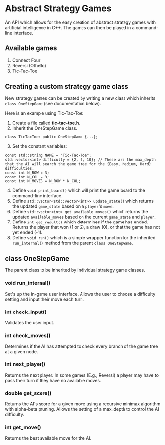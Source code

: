 # Abstract Strategy Games 
An API which allows for the easy creation of abstract strategy games with artificial intelligence in C++. The games can then be played in a command-line interface.

## Available games
1. Connect Four
2. Reversi (Othello)
3. Tic-Tac-Toe

## Creating a custom strategy game class
New strategy games can be created by writing a new class which inherits `class OneStepGame` (see documentation below).

Here is an example using Tic-Tac-Toe:

1. Create a file called **tic-tac-toe.h**.
2. Inherit the OneStepGame class.
```
class TicTacToe: public OneStepGame {...};
```
3. Set the constant variables:
```
const std::string NAME = "Tic-Tac-Toe";   
std::vector<int> difficulty = {2, 6, 10}; // These are the max_depth that the AI will search the game tree for the {Easy, Medium, Hard} difficulties.
const int N_ROW = 3;
const int N_COL = 3;
const int N_MOVES = N_ROW * N_COL;
```
4. Define `void print_board()` which will print the game board to the command-line interface.
5. Define `std::vector<std::vector<int>> update_state()` which returns the updated `game_state` based on a `player`'s `move`.
6. Define `std::vector<int> get_available_moves()` which returns the updated `available_moves` based on the current `game_state` and `player`.
7. Define `int get_result()` which determines if the game has ended. Returns the player that won (1 or 2), a draw (0), or that the game has not yet ended (-1).
8. Define `void run()` which is a simple wrapper function for the inherited `run_internal()` method from the parent `class OneStepGame`.

## class OneStepGame
The parent class to be inherited by individual strategy game classes.

### void run_internal()
Set's up the in-game user interface. Allows the user to choose a difficulty setting and input their move each turn.

### int check_input()
Validates the user input.

### int check_moves()
Determines if the AI has attempted to check every branch of the game tree at a given node.

### int next_player()
Returns the next player. In some games (E.g., Reversi) a player may have to pass their turn if they have no available moves.

### double get_score()
Returns the AI's score for a given move using a recursive minimax algorithm with alpha-beta pruning. Allows the setting of a max_depth to control the AI difficulty.

### int get_move()
Returns the best available move for the AI.
